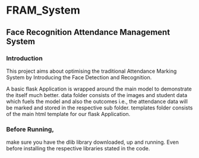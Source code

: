 # FRAM_System
## Face Recognition Attendance Management System

### Introduction
This project aims about optimising the traditional Attendance Marking System by Introducing the Face Detection and Recognition.

A basic flask Application is wrapped around the main model to demonstrate the itself much better.
data folder consists of the images and student data which fuels the model and also the outcomes i.e., the attendance data will be marked and stored in the respective sub folder.
templates folder consists of the main html template for our flask Application.


### Before Running,
make sure you have the dlib library downloaded, up and running. Even before installing the respective libraries stated in the code.
